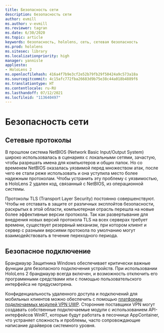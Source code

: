 ```yaml
---
title: Безопасность сети
description: безопасность сети
author: evmill
ms.author: v-evmill
ms.reviewer: tagran
ms.date: 6/30/2020
ms.topic: article
keywords: безопасность, hololens, сеть, сетевая безопасность
ms.prod: hololens
ms.sitesec: library
ms.localizationpriority: high
manager: yannisle
appliesto:
- HoloLens 2
ms.openlocfilehash: 416a4f7b9e3cf2e52b79fb29f50424a9c573a18a
ms.sourcegitcommit: 4c15afc772fba26683d9b75e38c44a018b4889f6
ms.translationtype: HT
ms.contentlocale: ru-RU
ms.lasthandoff: 07/12/2021
ms.locfileid: "113640497"
---
```

# <a name="network-security"></a>Безопасность сети

## <a name="network-protocols"></a>Сетевые протоколы

В прошлом система NetBIOS (Network Basic Input/Output System) широко использовалась в сценариях с локальными сетями, зачастую, чтобы разрешать имена для компьютеров и общих папок. Но со временем NetBIOS оказалась уязвимой перед множеством атак, после чего ее стали реже использовать и она уступила место более надежным протоколам. Чтобы устранить эту проблему с уязвимостью, в HoloLens 2 удален код, связанный с NetBIOS, из операционной системы.

Протоколы TLS (Transport Layer Security) постоянно совершенствуют. Чтобы не отставать в защите от различных эксплойтов безопасности, раскрытых в этой области, компьютерная отрасль перешла на новые более эффективные версии протокола. Так как развертывание для внедрения новых версий протокола TLS на всех серверах требует времени, существует резервный механизм, при котором клиент и сервер с разными версиями протокола по умолчанию могут взаимодействовать в течение переходного периода.

## <a name="secure-connectivity"></a>Безопасное подключение 

Брандмауэр Защитника Windows обеспечивает критически важные функции для безопасного подключения устройств. При использовании HoloLens 2 брандмауэр всегда включен, и возможность отключить его программными средствами или с помощью пользовательского интерфейса не предусмотрена.

Конфиденциальность удаленного доступа и подключений для мобильных клиентов можно обеспечить с помощью [платформы подключаемых модулей VPN UWP](/uwp/api/Windows.Networking.Vpn?view=winrt-19041). Сторонние поставщики VPN могут создавать собственные подключаемые модули с использованием API-интерфейсов WinRT, которые будут работать в песочнице AppContainer, что устраняет сложность и проблемы, часто сопровождающие написание драйверов системного уровня.
